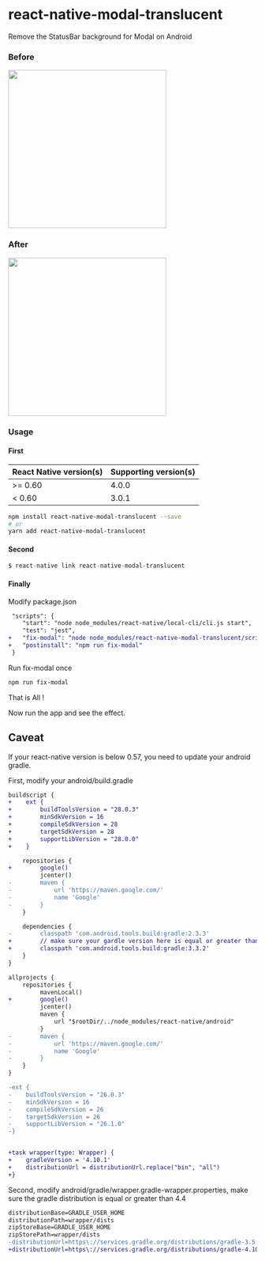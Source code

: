 # react-native-modal-translucent

Remove the StatusBar background for Modal on Android

### Before

<img src="./screenshot/before.jpg" width=320>

### After

<img src="./screenshot/after.png" width=320>

### Usage

#### First

| React Native version(s) | Supporting version(s) |
| ----------------------- | --------------------- |
| >= 0.60                 | 4.0.0                 |
| < 0.60                  | 3.0.1                 |


```bash
npm install react-native-modal-translucent --save
# or
yarn add react-native-modal-translucent
```

#### Second

```javascript
$ react-native link react-native-modal-translucent
```

#### Finally

Modify package.json

```diff
 "scripts": {
    "start": "node node_modules/react-native/local-cli/cli.js start",
    "test": "jest",
+   "fix-modal": "node node_modules/react-native-modal-translucent/scripts/translucent-modal.js",
+   "postinstall": "npm run fix-modal"
 }
```

Run fix-modal once

```bash
npm run fix-modal
```

That is All !

Now run the app and see the effect.

## Caveat

If your react-native version is below 0.57, you need to update your android gradle.

First, modify your android/build.gradle

```diff
buildscript {
+    ext {
+        buildToolsVersion = "28.0.3"
+        minSdkVersion = 16
+        compileSdkVersion = 28
+        targetSdkVersion = 28
+        supportLibVersion = "28.0.0"
+    }

    repositories {
+        google()
         jcenter()
-        maven {
-            url 'https://maven.google.com/'
-            name 'Google'
-        }
    }

    dependencies {
-        classpath 'com.android.tools.build:gradle:2.3.3'
+        // make sure your gardle version here is equal or greater than 3.3.2
+        classpath 'com.android.tools.build:gradle:3.3.2'
    }
}

allprojects {
    repositories {
         mavenLocal()
+        google()
         jcenter()
         maven {
             url "$rootDir/../node_modules/react-native/android"
         }
-        maven {
-            url 'https://maven.google.com/'
-            name 'Google'
-        }
    }
}

-ext {
-    buildToolsVersion = "26.0.3"
-    minSdkVersion = 16
-    compileSdkVersion = 26
-    targetSdkVersion = 26
-    supportLibVersion = "26.1.0"
-}


+task wrapper(type: Wrapper) {
+    gradleVersion = '4.10.1'
+    distributionUrl = distributionUrl.replace("bin", "all")
+}
```

Second, modify android/gradle/wrapper.gradle-wrapper.properties, make sure the gradle distribution is equal or greater than 4.4

```diff
distributionBase=GRADLE_USER_HOME
distributionPath=wrapper/dists
zipStoreBase=GRADLE_USER_HOME
zipStorePath=wrapper/dists
-distributionUrl=https\://services.gradle.org/distributions/gradle-3.5.1-all.zip
+distributionUrl=https\://services.gradle.org/distributions/gradle-4.10.1-all.zip
```
